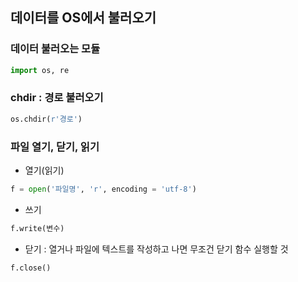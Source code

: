 ## 데이터를 OS에서 불러오기
### 데이터 불러오는 모듈
```python
import os, re
```

### chdir : 경로 불러오기
```python
os.chdir(r'경로')
```

### 파일 열기, 닫기, 읽기
* 열기(읽기)
```python
f = open('파일명', 'r', encoding = 'utf-8')
```
* 쓰기
```python
f.write(변수)
```
* 닫기 : 열거나 파일에 텍스트를 작성하고 나면 무조건 닫기 함수 실행할 것
```python
f.close()
```